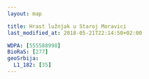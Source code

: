 ```yaml
---
layout: map

title: Hrast lužnjak u Staroj Moravici
last_modified_at: 2018-05-21T22:14:50+02:00

WDPA: [555588998]
BioRaS: [277]
geoSrbija:
  L1_182: [35]
---
```

